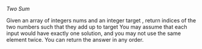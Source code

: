 *Two Sum*

Given an array of integers nums and an integer target , return indices
of the two numbers such that they add up to target
You may assume that each input would have exactly one solution, and 
you may not use the same element twice.
You can return the answer in any order.
